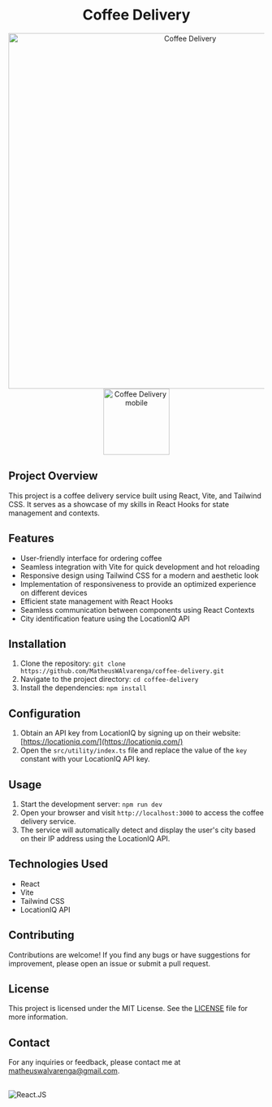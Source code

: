 <h1 align="center">Coffee Delivery</h1>

 <div align="center">
<img width="700" alt="Coffee Delivery" src="https://github.com/MatheusWAlvarenga/coffee-delivery/assets/94935750/ffd73e40-0efb-4614-bf53-5a23768a4f3e">
<img width="130" alt="Coffee Delivery mobile" src="https://github.com/MatheusWAlvarenga/coffee-delivery/assets/94935750/96c46207-c4cd-4122-b6b3-6f3905814c8b">
</div>

## Project Overview

This project is a coffee delivery service built using React, Vite, and Tailwind CSS. It serves as a showcase of my skills in React Hooks for state management and contexts.

## Features

- User-friendly interface for ordering coffee
- Seamless integration with Vite for quick development and hot reloading
- Responsive design using Tailwind CSS for a modern and aesthetic look
- Implementation of responsiveness to provide an optimized experience on different devices
- Efficient state management with React Hooks
- Seamless communication between components using React Contexts
- City identification feature using the LocationIQ API

## Installation

1. Clone the repository: `git clone https://github.com/MatheusWAlvarenga/coffee-delivery.git`
2. Navigate to the project directory: `cd coffee-delivery`
3. Install the dependencies: `npm install`

## Configuration

1. Obtain an API key from LocationIQ by signing up on their website: [https://locationiq.com/](https://locationiq.com/)
2. Open the `src/utility/index.ts` file and replace the value of the `key` constant with your LocationIQ API key.

## Usage

1. Start the development server: `npm run dev`
2. Open your browser and visit `http://localhost:3000` to access the coffee delivery service.
3. The service will automatically detect and display the user's city based on their IP address using the LocationIQ API.

## Technologies Used

- React
- Vite
- Tailwind CSS
- LocationIQ API

## Contributing

Contributions are welcome! If you find any bugs or have suggestions for improvement, please open an issue or submit a pull request.

## License

This project is licensed under the MIT License. See the [LICENSE](LICENSE) file for more information.

## Contact

For any inquiries or feedback, please contact me at matheuswalvarenga@gmail.com.

##

![React.JS](https://img.shields.io/badge/React.JS-20232A?style=for-the-badge&logo=react&logoColor=61DAFB)
